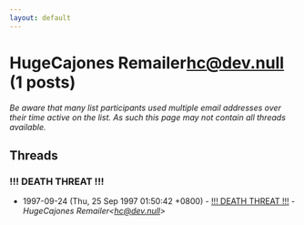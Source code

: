 ```yaml
---
layout: default
---
```


# HugeCajones Remailer<hc@dev.null> (1 posts)

_Be aware that many list participants used multiple email addresses over their time active on the list. As such this page may not contain all threads available._

## Threads

### !!! DEATH THREAT !!!
+ 1997-09-24 (Thu, 25 Sep 1997 01:50:42 +0800) - [!!! DEATH THREAT !!!](/archive/1997/09/24b3dae28fb475187652c14dae5721445ae7f3d7b18a90d951b239150e5d206d) - _HugeCajones Remailer\<hc@dev.null\>_

